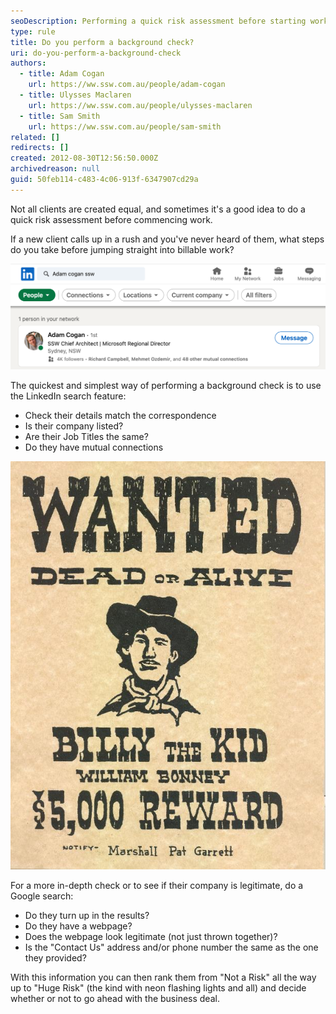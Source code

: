 ```yaml
---
seoDescription: Performing a quick risk assessment before starting work with a new client includes using LinkedIn and Google search to verify their details and company legitimacy.
type: rule
title: Do you perform a background check?
uri: do-you-perform-a-background-check
authors:
  - title: Adam Cogan
    url: https://ww.ssw.com.au/people/adam-cogan
  - title: Ulysses Maclaren
    url: https://ww.ssw.com.au/people/ulysses-maclaren
  - title: Sam Smith
    url: https://ww.ssw.com.au/people/sam-smith
related: []
redirects: []
created: 2012-08-30T12:56:50.000Z
archivedreason: null
guid: 50feb114-c483-4c06-913f-6347907cd29a
---
```


Not all clients are created equal, and sometimes it's a good idea to do a quick risk assessment before commencing work.

If a new client calls up in a rush and you've never heard of them, what steps do you take before jumping straight into billable work?

<!--endintro-->

![Figure: LinkedIn is your friend](screenshot-2023-02-08-at-15.31.19.png 'LinkedIn search')

The quickest and simplest way of performing a background check is to use the LinkedIn search feature:

- Check their details match the correspondence
- Is their company listed?
- Are their Job Titles the same?
- Do they have mutual connections

![Figure: Make sure you know who you're going into business with](Wanted-Poster.jpg)

For a more in-depth check or to see if their company is legitimate, do a Google search:

- Do they turn up in the results?
- Do they have a webpage?
- Does the webpage look legitimate (not just thrown together)?
- Is the "Contact Us" address and/or phone number the same as the one they provided?

With this information you can then rank them from "Not a Risk" all the way up to "Huge Risk" (the kind with neon flashing lights and all) and decide whether or not to go ahead with the business deal.
